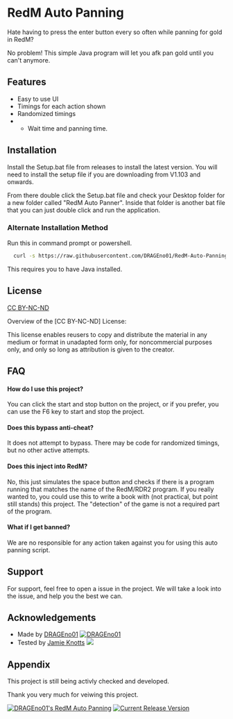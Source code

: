 
# RedM Auto Panning

Hate having to press the enter button every so often while panning for gold in RedM?

No problem! This simple Java program will let you afk pan gold until you can't anymore.
## Features

- Easy to use UI
- Timings for each action shown
- Randomized timings
- - Wait time and panning time.

## Installation

Install the Setup.bat file from releases to install the latest version. You will need to install the setup file if you are downloading from V1.103 and onwards.

From there double click the Setup.bat file and check your Desktop folder for a new folder called "RedM Auto Panner". Inside that folder is another bat file that you can just double click and run the application.

### Alternate Installation Method

Run this in command prompt or powershell.
```bash
  curl -s https://raw.githubusercontent.com/DRAGEno01/RedM-Auto-Panning/main/install.sh | bash
```
    

This requires you to have Java installed.
## License

[CC BY-NC-ND](https://creativecommons.org/share-your-work/cclicenses/#:~:text=CC%20BY%2DNC%2DND,adaptations%20of%20the%20work%20are%20permitted.)

Overview of the [CC BY-NC-ND] License:

This license enables reusers to copy and distribute the material in any medium or format in unadapted form only, for noncommercial purposes only, and only so long as attribution is given to the creator.
## FAQ

#### How do I use this project?

You can click the start and stop button on the project, or if you prefer, you can use the F6 key to start and stop the project.

#### Does this bypass anti-cheat?

It does not attempt to bypass. There may be code for randomized timings, but no other active attempts.

#### Does this inject into RedM?

No, this just simulates the space button and checks if there is a program running that matches the name of the RedM/RDR2 program. If you really wanted to, you could use this to write a book with (not practical, but point still stands) this project. The "detection" of the game is not a required part of the program.

#### What if I get banned?

We are no responsible for any action taken against you for using this auto panning script.
## Support

For support, feel free to open a issue in the project. We will take a look into the issue, and help you the best we can.
## Acknowledgements

 - Made by [DRAGEno01](https://github.com/DRAGEno01) [![DRAGEno01](https://img.shields.io/badge/Developer-Active-green)](https://github.com/DRAGEno01)
 - Tested by [Jamie Knotts]() [![](https://img.shields.io/badge/Tester-Missing_Profile-blue)]()
## Appendix

This project is still being activly checked and developed.

Thank you very much for veiwing this project.

[![DRAGEno01's RedM Auto Panning](https://img.shields.io/badge/Project_Status-Actively_Panning_:]-green)](https://github.com/DRAGEno01/RedM-Auto-Panning/) [![Current Release Version](https://img.shields.io/github/v/release/DRAGEno01/RedM-Auto-Panning)](https://github.com/DRAGEno01/RedM-Auto-Panning/)
